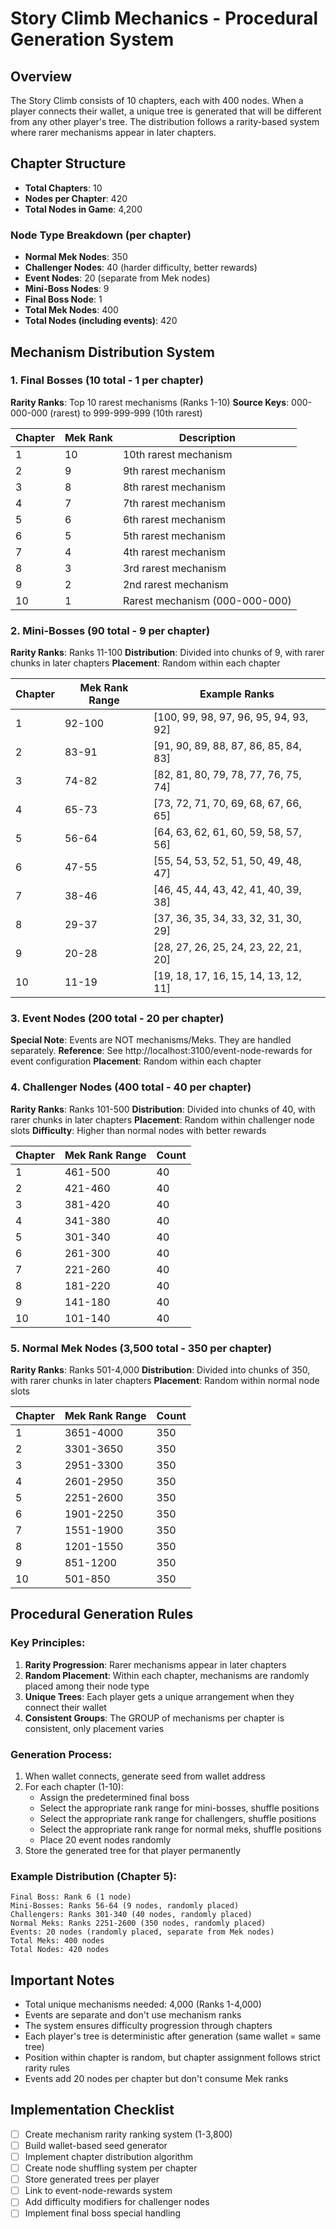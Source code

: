 # Story Climb Mechanics - Procedural Generation System

## Overview
The Story Climb consists of 10 chapters, each with 400 nodes. When a player connects their wallet, a unique tree is generated that will be different from any other player's tree. The distribution follows a rarity-based system where rarer mechanisms appear in later chapters.

## Chapter Structure
- **Total Chapters**: 10
- **Nodes per Chapter**: 420
- **Total Nodes in Game**: 4,200

### Node Type Breakdown (per chapter)
- **Normal Mek Nodes**: 350
- **Challenger Nodes**: 40 (harder difficulty, better rewards)
- **Event Nodes**: 20 (separate from Mek nodes)
- **Mini-Boss Nodes**: 9
- **Final Boss Node**: 1
- **Total Mek Nodes**: 400
- **Total Nodes (including events)**: 420

## Mechanism Distribution System

### 1. Final Bosses (10 total - 1 per chapter)
**Rarity Ranks**: Top 10 rarest mechanisms (Ranks 1-10)
**Source Keys**: 000-000-000 (rarest) to 999-999-999 (10th rarest)

| Chapter | Mek Rank | Description |
|---------|----------|-------------|
| 1 | 10 | 10th rarest mechanism |
| 2 | 9 | 9th rarest mechanism |
| 3 | 8 | 8th rarest mechanism |
| 4 | 7 | 7th rarest mechanism |
| 5 | 6 | 6th rarest mechanism |
| 6 | 5 | 5th rarest mechanism |
| 7 | 4 | 4th rarest mechanism |
| 8 | 3 | 3rd rarest mechanism |
| 9 | 2 | 2nd rarest mechanism |
| 10 | 1 | Rarest mechanism (000-000-000) |

### 2. Mini-Bosses (90 total - 9 per chapter)
**Rarity Ranks**: Ranks 11-100
**Distribution**: Divided into chunks of 9, with rarer chunks in later chapters
**Placement**: Random within each chapter

| Chapter | Mek Rank Range | Example Ranks |
|---------|----------------|---------------|
| 1 | 92-100 | [100, 99, 98, 97, 96, 95, 94, 93, 92] |
| 2 | 83-91 | [91, 90, 89, 88, 87, 86, 85, 84, 83] |
| 3 | 74-82 | [82, 81, 80, 79, 78, 77, 76, 75, 74] |
| 4 | 65-73 | [73, 72, 71, 70, 69, 68, 67, 66, 65] |
| 5 | 56-64 | [64, 63, 62, 61, 60, 59, 58, 57, 56] |
| 6 | 47-55 | [55, 54, 53, 52, 51, 50, 49, 48, 47] |
| 7 | 38-46 | [46, 45, 44, 43, 42, 41, 40, 39, 38] |
| 8 | 29-37 | [37, 36, 35, 34, 33, 32, 31, 30, 29] |
| 9 | 20-28 | [28, 27, 26, 25, 24, 23, 22, 21, 20] |
| 10 | 11-19 | [19, 18, 17, 16, 15, 14, 13, 12, 11] |

### 3. Event Nodes (200 total - 20 per chapter)
**Special Note**: Events are NOT mechanisms/Meks. They are handled separately.
**Reference**: See http://localhost:3100/event-node-rewards for event configuration
**Placement**: Random within each chapter

### 4. Challenger Nodes (400 total - 40 per chapter)
**Rarity Ranks**: Ranks 101-500
**Distribution**: Divided into chunks of 40, with rarer chunks in later chapters
**Placement**: Random within challenger node slots
**Difficulty**: Higher than normal nodes with better rewards

| Chapter | Mek Rank Range | Count |
|---------|----------------|-------|
| 1 | 461-500 | 40 |
| 2 | 421-460 | 40 |
| 3 | 381-420 | 40 |
| 4 | 341-380 | 40 |
| 5 | 301-340 | 40 |
| 6 | 261-300 | 40 |
| 7 | 221-260 | 40 |
| 8 | 181-220 | 40 |
| 9 | 141-180 | 40 |
| 10 | 101-140 | 40 |

### 5. Normal Mek Nodes (3,500 total - 350 per chapter)
**Rarity Ranks**: Ranks 501-4,000
**Distribution**: Divided into chunks of 350, with rarer chunks in later chapters
**Placement**: Random within normal node slots

| Chapter | Mek Rank Range | Count |
|---------|----------------|-------|
| 1 | 3651-4000 | 350 |
| 2 | 3301-3650 | 350 |
| 3 | 2951-3300 | 350 |
| 4 | 2601-2950 | 350 |
| 5 | 2251-2600 | 350 |
| 6 | 1901-2250 | 350 |
| 7 | 1551-1900 | 350 |
| 8 | 1201-1550 | 350 |
| 9 | 851-1200 | 350 |
| 10 | 501-850 | 350 |

## Procedural Generation Rules

### Key Principles:
1. **Rarity Progression**: Rarer mechanisms appear in later chapters
2. **Random Placement**: Within each chapter, mechanisms are randomly placed among their node type
3. **Unique Trees**: Each player gets a unique arrangement when they connect their wallet
4. **Consistent Groups**: The GROUP of mechanisms per chapter is consistent, only placement varies

### Generation Process:
1. When wallet connects, generate seed from wallet address
2. For each chapter (1-10):
   - Assign the predetermined final boss
   - Select the appropriate rank range for mini-bosses, shuffle positions
   - Select the appropriate rank range for challengers, shuffle positions
   - Select the appropriate rank range for normal meks, shuffle positions
   - Place 20 event nodes randomly
3. Store the generated tree for that player permanently

### Example Distribution (Chapter 5):
```
Final Boss: Rank 6 (1 node)
Mini-Bosses: Ranks 56-64 (9 nodes, randomly placed)
Challengers: Ranks 301-340 (40 nodes, randomly placed)
Normal Meks: Ranks 2251-2600 (350 nodes, randomly placed)
Events: 20 nodes (randomly placed, separate from Mek nodes)
Total Meks: 400 nodes
Total Nodes: 420 nodes
```

## Important Notes
- Total unique mechanisms needed: 4,000 (Ranks 1-4,000)
- Events are separate and don't use mechanism ranks
- The system ensures difficulty progression through chapters
- Each player's tree is deterministic after generation (same wallet = same tree)
- Position within chapter is random, but chapter assignment follows strict rarity rules
- Events add 20 nodes per chapter but don't consume Mek ranks

## Implementation Checklist
- [ ] Create mechanism rarity ranking system (1-3,800)
- [ ] Build wallet-based seed generator
- [ ] Implement chapter distribution algorithm
- [ ] Create node shuffling system per chapter
- [ ] Store generated trees per player
- [ ] Link to event-node-rewards system
- [ ] Add difficulty modifiers for challenger nodes
- [ ] Implement final boss special handling